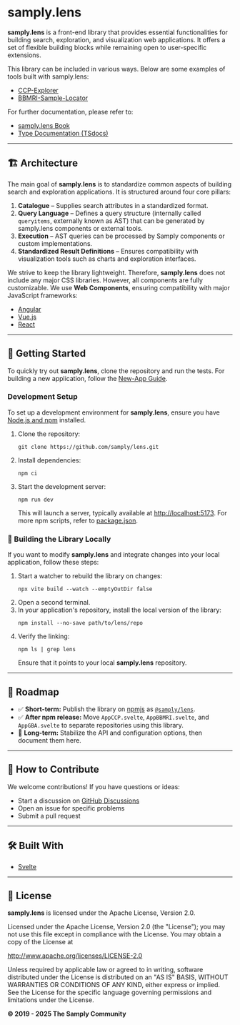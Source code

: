 # samply.lens

**samply.lens** is a front-end library that provides essential functionalities for building search, exploration, and visualization web applications. It offers a set of flexible building blocks while remaining open to user-specific extensions.

This library can be included in various ways. Below are some examples of tools built with samply.lens:

- [CCP-Explorer](https://github.com/samply/ccp-explorer)
- [BBMRI-Sample-Locator](https://github.com/samply/bbmri-sample-locator)

For further documentation, please refer to:

- [samply.lens Book](https://samply.github.io/lens/book/)
- [Type Documentation (TSdocs)](https://samply.github.io/lens/docs/modules.html)

---

## 🏗 Architecture

The main goal of **samply.lens** is to standardize common aspects of building search and exploration applications. It is structured around four core pillars:

1. **Catalogue** – Supplies search attributes in a standardized format.
2. **Query Language** – Defines a query structure (internally called `queryitems`, externally known as AST) that can be generated by samply.lens components or external tools.
3. **Execution** – AST queries can be processed by Samply components or custom implementations.
4. **Standardized Result Definitions** – Ensures compatibility with visualization tools such as charts and exploration interfaces.

We strive to keep the library lightweight. Therefore, **samply.lens** does not include any major CSS libraries. However, all components are fully customizable. We use **Web Components**, ensuring compatibility with major JavaScript frameworks:

- [Angular](https://angular.io/)
- [Vue.js](https://vuejs.org/)
- [React](https://react.dev/)

---

## 🚀 Getting Started

To quickly try out **samply.lens**, clone the repository and run the tests. For building a new application, follow the [New-App Guide](https://samply.github.io/lens/book/).

### Development Setup

To set up a development environment for **samply.lens**, ensure you have [Node.js and npm](https://docs.npmjs.com/downloading-and-installing-node-js-and-npm) installed.

1. Clone the repository:
    ```shell
    git clone https://github.com/samply/lens.git
    ```
2. Install dependencies:
    ```shell
    npm ci
    ```
3. Start the development server:
    ```shell
    npm run dev
    ```
    This will launch a server, typically available at [http://localhost:5173](http://localhost:5173). For more npm scripts, refer to [package.json](./package.json).

### 🔧 Building the Library Locally

If you want to modify **samply.lens** and integrate changes into your local application, follow these steps:

1. Start a watcher to rebuild the library on changes:
    ```shell
    npx vite build --watch --emptyOutDir false
    ```
2. Open a second terminal.
3. In your application's repository, install the local version of the library:
    ```shell
    npm install --no-save path/to/lens/repo
    ```
4. Verify the linking:
    ```shell
    npm ls | grep lens
    ```
    Ensure that it points to your local **samply.lens** repository.

---

## 📅 Roadmap

- ✅ **Short-term:** Publish the library on [npmjs](https://www.npmjs.com/) as [`@samply/lens`](https://www.npmjs.com/package/@samply/lens).
- ✅ **After npm release:** Move `AppCCP.svelte`, `AppBBMRI.svelte`, and `AppGBA.svelte` to separate repositories using this library.
- 🔲 **Long-term:** Stabilize the API and configuration options, then document them here.

---

## 🤝 How to Contribute

We welcome contributions! If you have questions or ideas:

- Start a discussion on [GitHub Discussions](https://github.com/samply/lens/discussions)
- Open an issue for specific problems
- Submit a pull request

---

## 🛠 Built With

- [Svelte](https://svelte.dev/)

---

## 📜 License

**samply.lens** is licensed under the Apache License, Version 2.0.

Licensed under the Apache License, Version 2.0 (the "License"); you may not use this file except in compliance with the License. You may obtain a copy of the License at

http://www.apache.org/licenses/LICENSE-2.0

Unless required by applicable law or agreed to in writing, software distributed under the License is distributed on an "AS IS" BASIS, WITHOUT WARRANTIES OR CONDITIONS OF ANY KIND, either express or implied. See the License for the specific language governing permissions and limitations under the License.

**© 2019 - 2025 The Samply Community**
